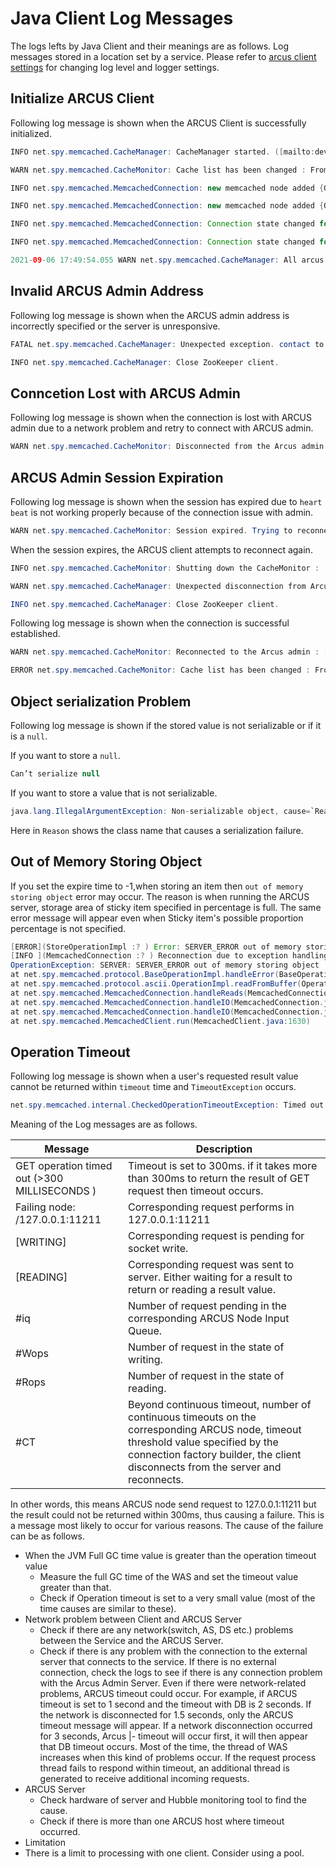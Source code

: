# Java Client Log Messages

The logs lefts by Java Client and their meanings are as follows.
Log messages stored in a location set by a service.
Please refer to [arcus client settings](02-arcus-java-client.md#arcus-client-settings) for changing log level and logger settings.

## Initialize ARCUS Client

Following log message is shown when the ARCUS Client is successfully initialized.

```java
INFO net.spy.memcached.CacheManager: CacheManager started. ([mailto:dev@dev.arcuscloud.nhncorp.com:17288 dev@dev.arcuscloud.nhncorp.com:17288])

WARN net.spy.memcached.CacheMonitor: Cache list has been changed : From=null, To=[127.0.0.1:11211-hostname, xxx.xxx.xxx.xxx:xxxx-hostname] : [serviceCode=dev]

INFO net.spy.memcached.MemcachedConnection: new memcached node added {QA sa=/127.0.0.1:11211, #Rops=0, #Wops=0, #iq=0, topRop=null, topWop=null, toWrite=0, interested=0} to connect queue

INFO net.spy.memcached.MemcachedConnection: new memcached node added {QA sa=/127.0.0.1:11211, #Rops=0, #Wops=0, #iq=0, topRop=null, topWop=null, toWrite=0, interested=0} to connect queue

INFO net.spy.memcached.MemcachedConnection: Connection state changed for sun.nio.ch.SelectionKeyImpl@388ee016

INFO net.spy.memcached.MemcachedConnection: Connection state changed for sun.nio.ch.SelectionKeyImpl@2e5bbd6

2021-09-06 17:49:54.055 WARN net.spy.memcached.CacheManager: All arcus connections are established.
```

## Invalid ARCUS Admin Address

Following log message is shown when the ARCUS admin address is incorrectly specified or the server is unresponsive.

```java
FATAL net.spy.memcached.CacheManager: Unexpected exception. contact to arcus administrator

INFO net.spy.memcached.CacheManager: Close ZooKeeper client.
```

## Conncetion Lost with ARCUS Admin

Following log message is shown when the connection is lost with ARCUS admin due to a network problem and 
retry to connect with ARCUS admin.

```java
WARN net.spy.memcached.CacheMonitor: Disconnected from the Arcus admin. Trying to reconnect : [serviceCode=dev]
```

## ARCUS Admin Session Expiration

Following log message is shown when the session has expired due to `heart beat` is not working properly because of the connection issue with admin.

```java
WARN net.spy.memcached.CacheMonitor: Session expired. Trying to reconnect to the Arcus admin : [serviceCode=dev]
```

When the session expires, the ARCUS client attempts to reconnect again.

```java
INFO net.spy.memcached.CacheMonitor: Shutting down the CacheMonitor : [serviceCode=dev]

WARN net.spy.memcached.CacheManager: Unexpected disconnection from Arcus admin. Trying to reconnect to Arcus admin.

INFO net.spy.memcached.CacheManager: Close ZooKeeper client.
```

Following log message is shown when the connection is successful established.

```java
WARN net.spy.memcached.CacheMonitor: Reconnected to the Arcus admin : [serviceCode=dev]

ERROR net.spy.memcached.CacheMonitor: Cache list has been changed : From=null, To=[10.0.0.1:11211-arcus01.companyname.com, 10.0.0.2:11211-arcus02.companyname.com] : [serviceCode=dev]
```

## Object serialization Problem

Following log message is shown if the stored value is not serializable or if it is a `null`.

If you want to store a `null`.

```java
Can’t serialize null
```

If you want to store a value that is not serializable.

```java
java.lang.IllegalArgumentException: Non-serializable object, cause=`Reason`
```

Here in `Reason` shows the class name that causes a serialization failure.

## Out of Memory Storing Object

If you set the expire time to -1,when storing an item then `out of memory storing object` error may occur.
The reason is when running the ARCUS server, storage area of sticky item specified in percentage is full.
The same error message will appear even when Sticky item's possible proportion percentage is not specified.

```java
[ERROR](StoreOperationImpl :? ) Error: SERVER_ERROR out of memory storing object
[INFO ](MemcachedConnection :? ) Reconnection due to exception handling a memcached operation on {QA sa=/ 127.0.0.1:11211, #Rops=2, #Wops=0, #iq=0, topRop=net.spy.memcached.protocol.ascii.StoreOperationImpl@250d593e, topWop=null, toWrite=0, interested=1}. This may be due to an authentication failure.
OperationException: SERVER: SERVER_ERROR out of memory storing object
at net.spy.memcached.protocol.BaseOperationImpl.handleError(BaseOperationImpl.java:127)
at net.spy.memcached.protocol.ascii.OperationImpl.readFromBuffer(OperationImpl.java:131)
at net.spy.memcached.MemcachedConnection.handleReads(MemcachedConnection.java:457)
at net.spy.memcached.MemcachedConnection.handleIO(MemcachedConnection.java:389)
at net.spy.memcached.MemcachedConnection.handleIO(MemcachedConnection.java:182)
at net.spy.memcached.MemcachedClient.run(MemcachedClient.java:1630)
```

## Operation Timeout

Following log message is shown when a user's requested result value cannot be returned within `timeout` time and `TimeoutException` occurs.

```java
net.spy.memcached.internal.CheckedOperationTimeoutException: Timed out waiting for operation. > 300 - failing node: /127.0.0.1:11211 [WRITING] [#iq=13 #Wops=7 #Rops=10 #CT=13]
```

Meaning of the Log messages are as follows.

| Message                                      | Description |
| -------------------------------------------- | ----------- |
| GET operation timed out (>300 MILLISECONDS ) | Timeout is set to 300ms. if it takes more than 300ms to return the result of GET request then timeout occurs.  |
| Failing node: /127.0.0.1:11211               | Corresponding request performs in 127.0.0.1:11211                                                          |
| [WRITING]	                                   | Corresponding request is pending for socket write.                                                         |
| [READING]                                    | Corresponding request was sent to server. Either waiting for a result to return or reading a result value. |
| #iq	                                         | Number of request pending in the corresponding ARCUS Node Input Queue.                                     |
| #Wops	                                       | Number of request in the state of writing.                                                                 |
| #Rops                                        | Number of request in the state of reading.                                                                 |
| #CT	                                         | Beyond continuous timeout, number of continuous timeouts on the corresponding ARCUS node, timeout threshold value specified by the connection factory builder, the client disconnects from the server and reconnects. |


In other words, this means ARCUS node send request to 127.0.0.1:11211 but the result could not be returned within 300ms, thus causing a failure.
This is a message most likely to occur for various reasons. The cause of the failure can be as follows.

- When the JVM Full GC time value is greater than the operation timeout value
  - Measure the full GC time of the WAS and set the timeout value greater than that.
  - Check if Operation timeout is set to a very small value (most of the time causes are similar to these).
- Network problem between Client and ARCUS Server
  - Check if there are any network(switch, AS, DS etc.) problems between the Service and the ARCUS Server.
  - Check if there is any problem with the connection to the external server that connects to the service.
    If there is no external connection, check the logs to see if there is any connection problem with the Arcus Admin Server.
    Even if there were network-related problems, ARCUS timeout could occur. 
    For example, if ARCUS timeout is set to 1 second and the timeout with DB is 2 seconds.
    If the network is disconnected for 1.5 seconds, only the ARCUS timeout message will appear.
    If a network disconnection occurred for 3 seconds, Arcus |- timeout will occur first, it will then appear that DB timeout occurs.
    Most of the time, the thread of WAS increases when this kind of problems occur.
    If the request process thread fails to respond within timeout, an additional thread is generated to receive additional incoming requests.
- ARCUS Server
  - Check hardware of server and Hubble monitoring tool to find the cause.
  - Check if there is more than one ARCUS host where timeout occurred.
-  Limitation  
  - There is a limit to processing with one client. Consider using a pool.    







